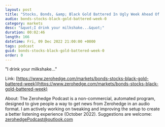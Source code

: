```yaml
---
layout: post
title: "Stocks, Bonds, &amp; Black Gold Battered In Ugly Week Ahead Of Fed"
audio: bonds-stocks-black-gold-battered-week-0
category: markets
desc: "&quot;I drink your milkshake...&quot;"
duration: 00:02:46
length: 166
datetime: Fri, 09 Dec 2022 21:00:00 +0000
tags: podcast
guid: bonds-stocks-black-gold-battered-week-0
order: 0
---
```

&quot;I drink your milkshake...&quot;

Link: [https://www.zerohedge.com/markets/bonds-stocks-black-gold-battered-week](https://www.zerohedge.com/markets/bonds-stocks-black-gold-battered-week)

About: The Zerohedge Podcast is a non-commercial, automated program, designed to give people a way to get news from Zerohedge in an audio format.  I am actively working on tweaking and improving the setup to create a better listening experience (October 2022).  Suggestions are welcome: [zerohedgePodcast@outlook.com](mailto:zerohedgePodcast@outlook.com)